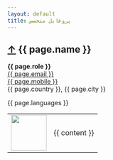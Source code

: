 ```yaml
---
layout: default
title: پروفایل متخصص
---
```


<article itemscope itemtype="http://schema.org/BlogPosting">
  <h1>
    <a href="/network/">&uarr;</a>
    {{ page.name }}
  </h1>
  <b><span class="subtitle">{{ page.role }}</span></b>
  <br>
  <a href="https://github.com/{{ page.github }}/">
    <span class="subtitle">{{ page.email }}</span>
  </a>
  <br />
  <a href="tel:{{ page.mobile }}">
    <span class="subtitle">{{ page.mobile }}</span>
  </a>
  <br />
  <span class="subtitle">{{ page.country }}, {{ page.city }}</span>

  <p class="subtitle">{{ page.languages }}</p>

  <table width="100%" border="0">
    <tr>
      <td valign="top">
        <a href="https://github.com/{{ page.github }}/">
          <img src="https://github.com/{{ page.github }}.png?size=80" width="80">
        </a>
      </td>
      <td>
        {{ content }}
      </td>
    </tr>
  </table>
</article>
